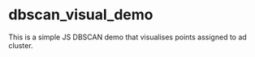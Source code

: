 # dbscan_visual_demo
This is a simple JS DBSCAN demo that visualises points assigned to ad cluster.
